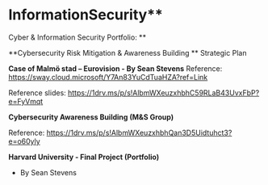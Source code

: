 # InformationSecurity**
Cyber &amp; Information Security Portfolio: **



**Cybersecurity Risk Mitigation & Awareness Building **
Strategic Plan 

**Case of Malmö stad – Eurovision - By Sean Stevens**
Reference: https://sway.cloud.microsoft/Y7An83YuCdTuaHZA?ref=Link 


Reference slides: https://1drv.ms/p/s!AlbmWXeuzxhbhC59RLaB43UvxFbP?e=FyVmqt


**Cybersecurity Awareness Building (M&S Group)** 

Reference: https://1drv.ms/p/s!AlbmWXeuzxhbhQan3D5Uidtuhct3?e=o60yly


**Harvard University - Final Project (Portfolio)** 
- By Sean Stevens 

